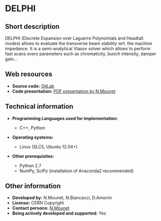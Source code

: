 # DELPHI

## Short description

DELPHI (Discrete Expansion over Laguerre Polynomials and HeadtaIl modes) allows to evaluate the transverse beam stability wrt. the machine impedance. It is a semi-analytical Vlasov solver which allows to perform fast scans overs parameters such as chromaticity, bunch intensity, damper gain...

## Web resources

 <ul><li> <strong>Source code:</strong> <a href="https://gitlab.cern.ch/IRIS/DELPHI" target="_blank">GitLab</a>
</li> <li> <strong>Code presentation:</strong> <a href="https://espace.cern.ch/be-dep/ABP/HSC/Meetings/DELPHI-expanded_Part2.pdf" target="_blank">PDF presentation by N.Mounet</a>
</li></ul>

## Technical information

 

* __Programming Languages used for implementation:__ 
  
    - C++, Python
  
  
  
* __Operating systems:__ 
  
    - Linux (SLC5, Ubuntu 12.04+)
  
  
  
* __Other prerequisites:__ 
  
    - Python 2.7
    - NumPy, SciPy (installation of Anaconda2 recommended)
  
  
  

## Other information

 <ul><li> <strong>Developed by:</strong> N.Mounet, N.Biancacci, D.Amorim
</li> <li> <strong>License:</strong> CERN Copyright
</li> <li> <strong>Contact persons:</strong> <a href="https://phonebook.cern.ch/phonebook/#personDetails/?id=680656" target="_blank">N.Mounet</a>
</li> <li> <strong>Being actively developed and supported:</strong> Yes
</li></ul> 